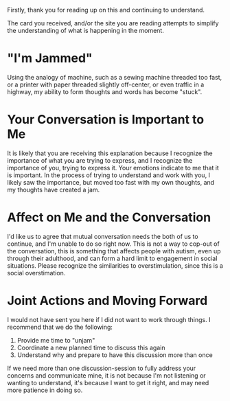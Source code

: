 Firstly, thank you for reading up on this and continuing to understand.

The card you received, and/or the site you are reading attempts to simplify the understanding of what is happening in the moment.

# "I'm Jammed"
Using the analogy of machine, such as a sewing machine threaded too fast, or a printer with paper threaded slightly off-center, or even traffic in a highway, my ability to form thoughts and words has become "stuck".

# Your Conversation is Important to Me
It is likely that you are receiving this explanation because I recognize the importance of what you are trying to express, and I recognize the importance of you, trying to express it. Your emotions indicate to me that it is important. In the process of trying to understand and work with you, I likely saw the importance, but moved too fast with my own thoughts, and my thoughts have created a jam.

# Affect on Me and the Conversation
I'd like us to agree that mutual conversation needs the both of us to continue, and I'm unable to do so right now. This is not a way to cop-out of the conversation, this is something that affects people with autism, even up through their adulthood, and can form a hard limit to engagement in social situations. Please recognize the similarities to overstimulation, since this is a social overstimation.

# Joint Actions and Moving Forward
I would not have sent you here if I did not want to work through things. I recommend that we do the following:
1. Provide me time to "unjam"
1. Coordinate a new planned time to discuss this again
1. Understand why and prepare to have this discussion more than once

If we need more than one discussion-session to fully address your concerns and communicate mine, it is not because I'm not listening or wanting to understand, it's because I want to get it right, and may need more patience in doing so.
